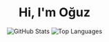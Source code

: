 <h1 align="center">Hi, I'm Oğuz</h1>

<div align="center">

  <img src="https://github-readme-stats.vercel.app/api?username=odd509&include_all_commits=false&theme=shadow_red" alt="GitHub Stats" />
  <img src="https://github-readme-stats.vercel.app/api/top-langs/?username=odd509&exclude_repo=run-n-build,bigger-fish-game,PuraGameJam-Nomads,musik-kraft,Tower-Climb&langs_count=6&theme=shadow_red&layout=compact&line_height=24" alt="Top Languages" />
</div>
